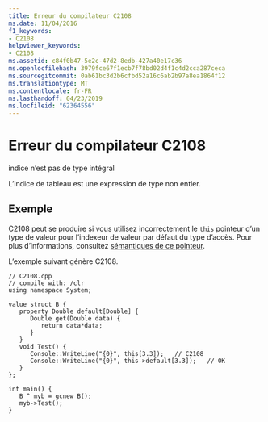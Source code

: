 ```yaml
---
title: Erreur du compilateur C2108
ms.date: 11/04/2016
f1_keywords:
- C2108
helpviewer_keywords:
- C2108
ms.assetid: c84f0b47-5e2c-47d2-8edb-427a40e17c36
ms.openlocfilehash: 3979fce67f1ecb7f78bd02d4f1c4d2cca287ceca
ms.sourcegitcommit: 0ab61bc3d2b6cfbd52a16c6ab2b97a8ea1864f12
ms.translationtype: MT
ms.contentlocale: fr-FR
ms.lasthandoff: 04/23/2019
ms.locfileid: "62364556"
---
```

# <a name="compiler-error-c2108"></a>Erreur du compilateur C2108

indice n’est pas de type intégral

L’indice de tableau est une expression de type non entier.

## <a name="example"></a>Exemple

C2108 peut se produire si vous utilisez incorrectement le `this` pointeur d’un type de valeur pour l’indexeur de valeur par défaut du type d’accès. Pour plus d’informations, consultez [sémantiques de ce pointeur](../../dotnet/how-to-define-and-consume-classes-and-structs-cpp-cli.md#BKMK_Semantics_of_the_this_pointer).

L’exemple suivant génère C2108.

```
// C2108.cpp
// compile with: /clr
using namespace System;

value struct B {
   property Double default[Double] {
      Double get(Double data) {
         return data*data;
      }
   }
   void Test() {
      Console::WriteLine("{0}", this[3.3]);   // C2108
      Console::WriteLine("{0}", this->default[3.3]);   // OK
   }
};

int main() {
   B ^ myb = gcnew B();
   myb->Test();
}
```